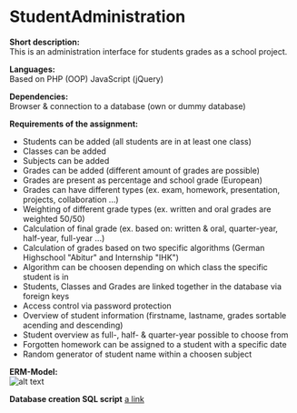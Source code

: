 # StudentAdministration

**Short description:**  
This is an administration interface for students grades as a school project.

**Languages:**  
Based on PHP (OOP)
JavaScript (jQuery)

**Dependencies:**  
Browser & connection to a database (own or dummy database)

**Requirements of the assignment:**  
- Students can be added (all students are in at least one class)
- Classes can be added
- Subjects can be added
- Grades can be added (different amount of grades are possible)
- Grades are present as percentage and school grade (European)
- Grades can have different types (ex. exam, homework, presentation, projects, collaboration ...)
- Weighting of different grade types (ex. written and oral grades are weighted 50/50)
- Calculation of final grade (ex. based on: written & oral, quarter-year, half-year, full-year ...)
- Calculation of grades based on two specific algorithms (German Highschool "Abitur" and Internship "IHK") 
- Algorithm can be choosen depending on which class the specific student is in
- Students, Classes and Grades are linked together in the database via foreign keys
- Access control via password protection
- Overview of student information (firstname, lastname, grades sortable acending and descending)
- Student overview as full-, half- & quarter-year possible to choose from
- Forgotten homework can be assigned to a student with a specific date
- Random generator of student name within a choosen subject

**ERM-Model:**  
![alt text](https://github.com/TheAmazingCodini/StudentAdministration/blob/master/ERM_Schuelerverwaltung.png)

**Database creation SQL script**
[a link](https://github.com/TheAmazingCodini/StudentAdministration/blob/master/database_structure.sql)
